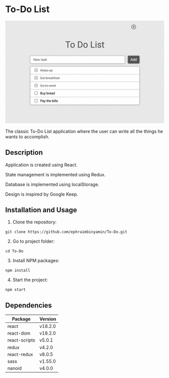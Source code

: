 # To-Do List

![preview](./public/preview.png)

<p>The classic To-Do List application where the user can write all the things he wants to accomplish.</p>

## Description

<p>Application is created using React.</p>
<p>State management is implemented using Redux.</p>
<p>Database is implemented using localStorage.</p>
<p>Design is inspired by Google Keep.</p>

## Installation and Usage

1. Clone the repository:
```
git clone https://github.com/ephraimbinyamin/To-Do.git
```

2. Go to project folder:
```
cd To-Do
```

3. Install NPM packages:
```
npm install
```

4. Start the project:
```
npm start
```

## Dependencies

|   Package     | Version |
|---------------|---------|
| react         | v18.2.0 |
| react-dom     | v18.2.0 |
| react-scripts | v5.0.1  |
| redux         | v4.2.0  |
| react-redux   | v8.0.5  |
| sass          | v1.55.0 |
| nanoid        | v4.0.0  |